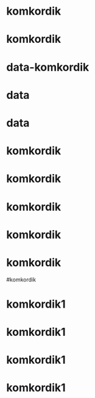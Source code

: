 # komkordik
# komkordik
# data-komkordik
# data
# data
# komkordik
# komkordik
# komkordik
# komkordik
# komkordik
#komkordik
# komkordik1
# komkordik1
# komkordik1
# komkordik1
